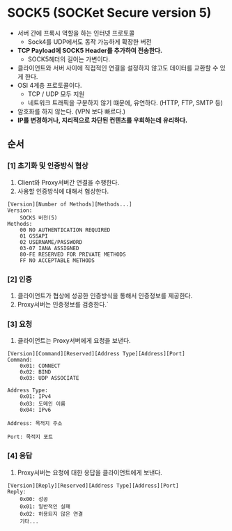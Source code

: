# SOCK5 (SOCKet Secure version 5)
- 서버 간에 프록시 역할을 하는 인터넷 프로토콜
  - Sock4를 UDP에서도 동작 가능하게 확장한 버전
- **TCP Payload에 SOCK5 Header를 추가하여 전송한다.**
  - SOCK5헤더의 길이는 가변이다.
- 클라이언트와 서버 사이에 직접적인 연결을 설정하지 않고도 데이터를 교환할 수 있게 한다.
- OSI 4계층 프로토콜이다.
  - TCP / UDP 모두 지원
  - 네트워크 트래픽을 구분하지 않기 떄문에, 유연하다. (HTTP, FTP, SMTP 등)
- 암호화를 하지 않는다. (VPN 보다 빠르다.)
- **IP를 변경하거나, 지리적으로 차단된 컨텐츠를 우회하는데 유리하다.**

## 순서

### [1] 초기화 및 인증방식 협상
1. Client와 Proxy서버간 연결을 수행한다.
2. 사용할 인증방식에 대해서 협상한다.
```text
[Version][Number of Methods][Methods...]
Version: 
    SOCKS 버전(5)
Methods: 
    00 NO AUTHENTICATION REQUIRED
    01 GSSAPI
    02 USERNAME/PASSWORD
    03-07 IANA ASSIGNED
    80-FE RESERVED FOR PRIVATE METHODS
    FF NO ACCEPTABLE METHODS
```

### [2] 인증
1. 클라이언트가 협상에 성공한 인증방식을 통해서 인증정보를 제공한다.
2. Proxy서버는 인증정보를 검증한다.`

### [3] 요청
1. 클라이언트는 Proxy서버에게 요청을 보낸다.
```text
[Version][Command][Reserved][Address Type][Address][Port]
Command:
    0x01: CONNECT
    0x02: BIND
    0x03: UDP ASSOCIATE

Address Type:
    0x01: IPv4
    0x03: 도메인 이름
    0x04: IPv6

Address: 목적지 주소

Port: 목적지 포트
```

### [4] 응답
1. Proxy서버는 요청에 대한 응답을 클라이언트에게 보낸다.
```text
[Version][Reply][Reserved][Address Type][Address][Port]
Reply:
    0x00: 성공
    0x01: 일반적인 실패
    0x02: 허용되지 않은 연결
    기타...
```